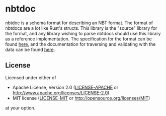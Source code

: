 # nbtdoc

nbtdoc is a schema format for describing an NBT format. The format of nbtdocs are a lot like Rust's structs. This library is the "source" library for the format, and any library wishing to parse nbtdocs should use this library as a reference implementation. The specification for the format can be found [here](docs/format.md), and the documentation for traversing and validating with the data can be found [here](docs/validation.md).

## License

Licensed under either of

-   Apache License, Version 2.0
    ([LICENSE-APACHE](LICENSE-APACHE) or http://www.apache.org/licenses/LICENSE-2.0)
-   MIT license
    ([LICENSE-MIT](LICENSE-MIT) or http://opensource.org/licenses/MIT)

at your option.
